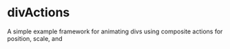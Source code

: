 # divActions
A simple example framework for animating divs using composite actions for position, scale, and
